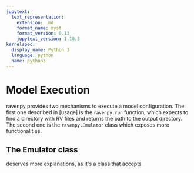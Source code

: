 ```yaml
---
jupytext:
  text_representation:
    extension: .md
    format_name: myst
    format_version: 0.13
    jupytext_version: 1.10.3
kernelspec:
  display_name: Python 3
  language: python
  name: python3
---
```


# Model Execution

ravenpy provides two mechanisms to execute a model configuration. The first one described in [usage] is the `ravenpy.run` function, which expects to find a directory with RV files and returns the path to the output directory. The second one is the `ravenpy.Emulator` class which exposes more functionalities.

## The Emulator class
deserves more explanations, as it's a class that accepts


